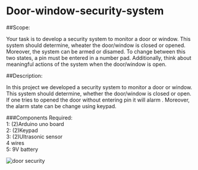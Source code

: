 # Door-window-security-system

##Scope:

Your task is to develop a security system to monitor a door or window. This system should determine, wheater the door/window is closed or opened. Moreover, the system can be armed or disamed. To change between this two states, a pin must be entered in a number pad. Additionally, think about meaningful actions of the system when the door/window is open.

##Description:

In this project we developed a security system to monitor a door or window. This system should determine, whether the door/window is closed or open. If one tries to opened the door without entering pin it will alarm . Moreover, the alarm state can be change using keypad.

###Components Required:<br>
1: (2)Arduino uno board<br>
2: (2)Keypad<br>
3: (2)Ultrasonic sensor<br>
4  wires<br>
5: 9V battery


![door security](https://user-images.githubusercontent.com/43823144/85083154-35603480-b1d1-11ea-9e8f-d9c96beba820.png)

